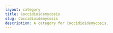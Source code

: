 ```yaml
---
layout: category
title: Coccidioidemycosis
slug: Coccidioidemycosis
description: A category for Coccidioidemycosis.
---
```

